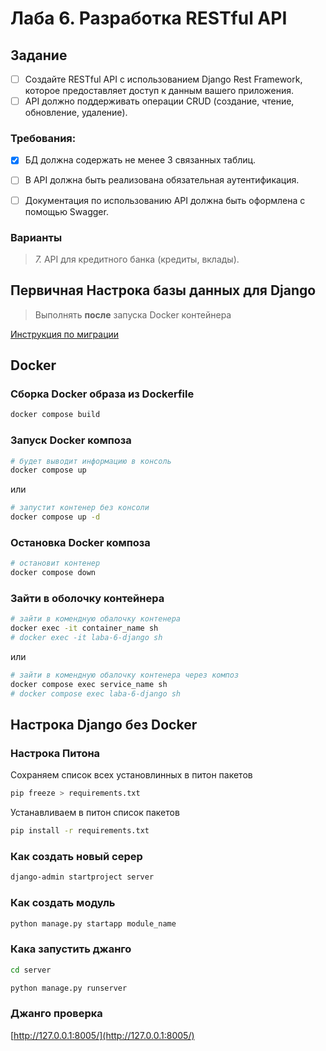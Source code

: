 # Лаба 6. Разработка RESTful API

## Задание

-[ ] Создайте RESTful API с использованием Django Rest Framework, которое предоставляет доступ к данным вашего приложения. 
-[ ] API должно поддерживать операции CRUD (создание, чтение, обновление, удаление).

### Требования:

- [x] БД должна содержать не менее 3 связанных таблиц.
- [ ] В API должна быть реализована обязательная аутентификация. 
- [ ] Документация по использованию API должна быть оформлена с помощью Swagger. 


### Варианты

> *7.* API для кредитного банка (кредиты, вклады).

## Первичная Настрока базы данных для Django

> Выполнять **после** запуска Docker контейнера 

[Инструкция по миграции](server/МОГРАЦИЯ.md)

## Docker

### Сборка Docker образа из Dockerfile

```sh
docker compose build
```

### Запуск Docker композа

```sh
# будет выводит информацию в консоль
docker compose up
```

или

```sh
# запустит контенер без консоли
docker compose up -d
```

### Остановка Docker композа

```sh
# остановит контенер
docker compose down
```

### Зайти в оболочку контейнера

```sh
# зайти в комендную обалочку контенера
docker exec -it container_name sh
# docker exec -it laba-6-django sh
```

или

```sh
# зайти в комендную обалочку контенера через композ
docker compose exec service_name sh
# docker compose exec laba-6-django sh
```

## Настрока Django без Docker

### Настрока Питона

Сохраняем список всех установлинных в питон пакетов

```sh
pip freeze > requirements.txt
```

Устанавливаем в питон список пакетов

```sh
pip install -r requirements.txt
```

### Как создать новый серер

```sh
django-admin startproject server 
```

### Как создать модуль

```sh
python manage.py startapp module_name
```

### Кака запустить джанго

```sh
cd server

python manage.py runserver
```

### Джанго проверка

[http://127.0.0.1:8005/](http://127.0.0.1:8005/)

